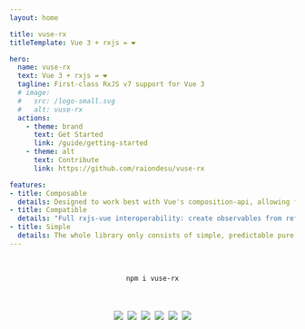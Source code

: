 ```yaml
---
layout: home

title: vuse-rx
titleTemplate: Vue 3 + rxjs = ❤

hero:
  name: vuse-rx
  text: Vue 3 + rxjs = ❤
  tagline: First-class RxJS v7 support for Vue 3
  # image:
  #   src: /logo-small.svg
  #   alt: vuse-rx
  actions:
    - theme: brand
      text: Get Started
      link: /guide/getting-started
    - theme: alt
      text: Contribute
      link: https://github.com/raiondesu/vuse-rx

features:
- title: Composable
  details: Designed to work best with Vue's composition-api, allowing full integration into the Vue ecosystem!
- title: Compatible
  details: "Full rxjs-vue interoperability: create observables from refs, refs from observables, promises, generators!"
- title: Simple
  details: The whole library only consists of simple, predictable pure functions, which are easy to use and understand.
---
```


<div style="display:flex;justify-content:center;margin:32px auto 32px">
  <pre><code>npm i vuse-rx</code></pre>
</div>

<div style="display:flex;margin:0 auto;justify-content:center;flex-wrap:wrap">
  <a style="margin:4px" href="https://github.com/Raiondesu/vuse-rx/actions"><img src="https://img.shields.io/github/actions/workflow/status/raiondesu/vuse-rx/publish.yml?style=flat-square"/></a>
  <a style="margin:4px" href="https://npmjs.com/vuse-rx"><img src="https://img.shields.io/npm/v/vuse-rx?style=flat-square"/></a>
  <a style="margin:4px" href="https://bundlephobia.com/result?p=vuse-rx"><img src="https://img.shields.io/bundlephobia/minzip/vuse-rx?style=flat-square"/></a>
  <a style="margin:4px" href="https://npmjs.com/vuse-rx"><img src="https://img.shields.io/npm/dt/vuse-rx?style=flat-square"/></a>
  <a style="margin:4px" href="https://coveralls.io/github/Raiondesu/vuse-rx"><img src="https://img.shields.io/coveralls/github/Raiondesu/vuse-rx?style=flat-square"/></a>
  <a style="margin:4px" href="https://next.vuse-rx.raiondesu.dev"><img src="https://img.shields.io/badge/docs-beta-green?style=flat-square"/></a>
</div>
